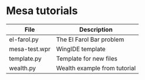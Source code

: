 # Mesa tutorials

File|Description
-------------|-----------------------------------------------------------------------------------------
el-farol.py|The El Farol Bar problem
mesa-test.wpr|WingIDE template
template.py|Template for new files
wealth.py|Wealth example from tutorial

